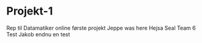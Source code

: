 # Projekt-1
Rep til Datamatiker online første projekt
Jeppe was here
Hejsa Seal Team 6
Test Jakob
endnu en test